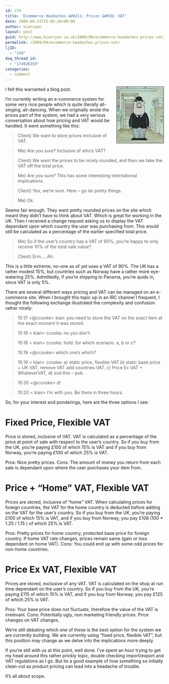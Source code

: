 ```yaml
---
id: 274
title: 'Ecommerce Headaches &#8211; Prices &#038; VAT'
date: 2009-09-21T15:05:26+00:00
author: kianryan
layout: post
guid: http://www.kianryan.co.uk/2009/09/ecommerce-headaches-prices-vat/
permalink: /2009/09/ecommerce-headaches-prices-vat/
ljID:
  - "149"
dsq_thread_id:
  - "174926359"
categories:
  - Comment
---
```


<img style="float:right;" src="/assets/images/2009/09/hector.jpg" alt="Hector the Tax Inspector" /> I felt this warranted a blog post.

I&#8217;m currently writing an e-commerce system for some very nice people which is quite literally all-singing, all-dancing. When we originally wrote the prices part of the system, we had a very serious conversation about how pricing and VAT would be handled. It went something like this:

> Client) We want to store prices inclusive of VAT.
    
> Me) Are you sure? Inclusive of who&#8217;s VAT?
    
> Client) We want the prices to be nicely rounded, and then we take the VAT off the total price.
    
> Me) Are you sure? This has some interesting international implications.
    
> Client) Yes, we&#8217;re sure. Here &#8211; go do pretty things.
    
> Me) Ok.

Seems fair enough. They want pretty rounded prices on the site which meant they didn&#8217;t have to think about VAT. Which is great for working in the UK. Then I received a change request asking us to display the VAT dependant upon which country the user was purchasing from. This would still be calculated as a percentage of the earlier specified total price.

> Me) So if the user&#8217;s country has a VAT of 90%, you&#8217;re happy to only receive 10% of the total sale value?
     
> Client) Erm&#8230;. Ah.

This is a little extreme, no-one as of yet uses a VAT of 90%. The UK has a rather modest 15%, but countries such as Norway have a rather more eye-watering 25%. Admittedly, if you&#8217;re shipping to Panama, you&#8217;re quids in, since VAT is only 5%.

There are several different ways pricing and VAT can be managed on an e-commerce site. When I brought this topic up in an IRC channel I frequent, I thought the following exchange illustrated the complexity and confusion rather nicely:

> 15:17 <@ccooke> kian: you need to store the VAT on the exact item at the exact moment it was stored.
    
> 15:18 < kian> ccooke: no you don&#8217;t.
    
> 15:18 < kian> ccooke: hold. for which scenario. a, b or c?
    
> 15:19 <@ccooke> which one&#8217;s which?
    
> 15:19 < kian> ccooke: a) static price, flexible VAT b) static base price + UK VAT, remove VAT add countries VAT, c) Price Ex VAT + WhateverVAT, d) sod this &#8211; pub.
    
> 15:20 <@ccooke> d!
    
> 15:20 < kian> I&#8217;m with you. Be there in three hours.

So, for your interest and ponderings, here are the three options I see:

# Fixed Price, Flexible VAT

Price is stored, inclusive of VAT. VAT is calculated as a percentage of the price at point of sale with respect to the user&#8217;s country. So if you buy from the UK, you&#8217;re paying £100 of which 15% is VAT and if you buy from Norway, you&#8217;re paying £100 of which 25% is VAT.

Pros: Nice pretty prices. Cons: The amount of money you return from each sale is dependant upon where the user purchases your item from.

# Price + &#8220;Home&#8221; VAT, Flexible VAT

Prices are stored, inclusive of &#8220;home&#8221; VAT. When calculating prices for foreign countries, the VAT for the home country is deducted before adding on the VAT for the user&#8217;s country. So if you buy from the UK, you&#8217;re paying £100 of which 15% is VAT, and if you buy from Norway, you pay £108 (100 * 1.25 / 1.15 ) of which 25% is VAT.

Pros: Pretty prices for home country, protected base price for foreign country. If home VAT rate changes, prices remain same (gain or loss dependant on home VAT). Cons: You could end up with some odd prices for non-home countries.

# Price Ex VAT, Flexible VAT

Prices are stored, exclusive of any VAT. VAT is calculated on the shop at run time dependant on the user&#8217;s country. So if you buy from the UK, you&#8217;re paying £115 of which 15% is VAT, and if you buy from Norway, you pay £125 of which 25% is VAT.

Pros: Your base price does not fluctuate, therefore the value of the VAT is irrelevant. Cons: Potentially ugly, non marketing friendly prices. Price changes on VAT changes.

We&#8217;re still debating which one of these is the best option for the system we are currently building. We are currently using &#8220;fixed price, flexible VAT&#8221;, but this position may change as we delve into the implications more deeply.

If you&#8217;re still with us at this point, well done. I&#8217;ve spent an hour trying to get my head around this rather prickly topic, double checking import/export and VAT regulations as I go. But its a good example of how something so initially clean-cut as product pricing can lead into a headache of trouble.

It&#8217;s all about scope.